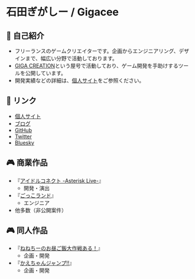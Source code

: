 # 石田ぎがしー / Gigacee

## 👤 自己紹介

- フリーランスのゲームクリエイターです。企画からエンジニアリング、デザインまで、幅広い分野で活動しております。
- [GIGA CREATION](https://github.com/gigacreation)という屋号で活動しており、ゲーム開発を手助けするツールを公開しています。
- 開発実績などの詳細は、[個人サイト](https://www.gigacreation.jp/)をご参照ください。

## 🔗 リンク

- [個人サイト](https://www.gigacreation.jp/)
- [ブログ](https://blog.gigacreation.jp/)
- [GitHub](https://github.com/gigacreation)
- [Twitter](https://x.com/gigacee_dev)
- [Bluesky](https://bsky.app/profile/gigacee.bsky.social)

## 🎮 商業作品

- 『[アイドルコネクト -Asterisk Live-](https://www.idolconnect.jp/)』
    - 開発・演出
- 『[ごっこランド](https://www.kidsstar.co.jp/service#gokkoland)』
    - エンジニア
- 他多数（非公開案件）

## 🎮 同人作品

- 『[ねねちーのお昼ご飯大作戦ある！](https://www.gigacreation.jp/nenechii/)』
    - 企画・開発
- 『[かえちゃんジャンプ!!](https://www.gigacreation.jp/kaechanjump/)』
    - 企画・開発
